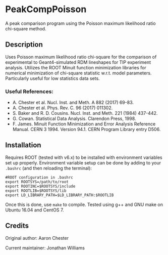 # PeakCompPoisson

A peak comparison program using the Poisson maximum likelihood ratio chi-square method.

## Description

Uses Poisson maximum likelihood ratio chi-square for the comparison of experimental to Geant4-simulated RDM lineshapes for TIP experiment analysis. Utilizes the ROOT Minuit function minimization libraries for numerical minimization of chi-square statistic w.r.t. model parameters. Particularly useful for low statistics data sets.

### Useful References: 

* A. Chester et al. Nucl. Inst. and Meth. A 882 (2017) 69-83.
* A. Chester et al. Phys. Rev. C. 96 (2017) 011302.
* S. Baker and R. D. Cousins. Nucl. Inst. and Meth. 221 (1984) 437-442.
* G. Cowan. Statistical Data Analysis. Clarendon Press, 1998.
* F. James. Minuit Function Minimization and Error Analysis Reference Manual. CERN 3 1994. Version 94.1. CERN Program Library entry D506.

## Installation

Requires ROOT (tested with v6.x) to be installed with environment variables set up properly.  Environment variable setup can be done by adding to your `.bashrc` (and then reloading the terminal):

```
#ROOT configuration in .bashrc
export ROOTSYS=/path/to/root
export ROOTINC=$ROOTSYS/include
export ROOTLIB=$ROOTSYS/lib
export LD_LIBRARY_PATH=$LD_LIBRARY_PATH:$ROOTLIB
```

Once this is done, use `make` to compile.  Tested using g++ and GNU make on Ubuntu 16.04 and CentOS 7.

## Credits

Original author: Aaron Chester

Current maintainer: Jonathan Williams
